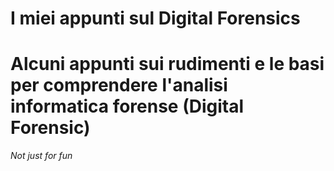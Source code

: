 I miei appunti sul Digital Forensics
====================================

Alcuni appunti sui rudimenti e le basi per comprendere l'analisi informatica forense (Digital Forensic)
=======================================================================================================


*Not just for fun*
